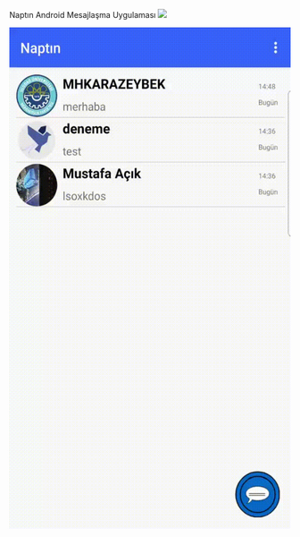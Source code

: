 Naptın Android Mesajlaşma Uygulaması
![](https://img.shields.io/github/release/pandao/editor.md.svg)

![](Naptın.gif)
